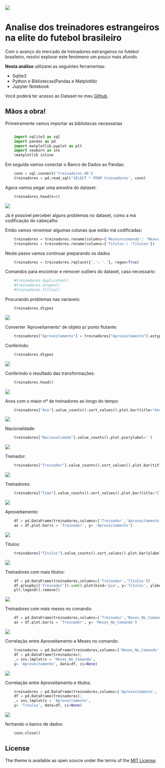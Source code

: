 <img src="assets/theme_logo.svg" class="detail_header">

# Analise dos treinadores estrangeiros na elite do futebol brasileiro

Com o avanço do mercado de treinadores estrangeiros no futebol brasileiro, resolvi explorar este fenómeno um pouco mais afundo. 

**Nesta análise** utilizarei as seguintes ferramentas:

- Sqlite3
- Python e Bibliotecas(Pandas e Matplotlib)
- Jupyter Notebook

Você poderá ter acesso ao Dataset no meu [Github](https://github.com/dionatandiego11/Datasets/blob/9be198537b84862ec799c4582746ef00424d5b85/treinadores.csv).

## Mãos a obra!

Primeiramente vamos importar as bibliotecas necessarias

```python 

    import sqlite3 as sql
    import pandas as pd
    import matplotlib.pyplot as plt
    import seaborn as sns
    %matplotlib inline
```

Em seguida vamos conectar o Banco de Dados ao Pandas:
```python 
    conn = sql.connect('treinadores.db')
    treinadores = pd.read_sql('SELECT * FROM treinadores', conn)
```
Agora vamos pegar uma amostra do dataset:
```python 
    treinadores.head(n=6)
```

<img src="post/body_1.png">

Já é possível perceber alguns problemas no dataset, como a má codificação do cabeçalho 

Então vamos renomear algumas colunas que estão má codificadas: 
```python 
    treinadores = treinadores.rename(columns={'Mesesnocomando': 'Meses_No_Comando'})
    treinadores = treinadores.rename(columns={'Títulos': 'Titulos'})
```
Neste passo vamos continuar preparando os dados
```python 
    treinadores = treinadores.replace({',': '.'}, regex=True)
```
Comandos para encontrar e remover outliers do dataset, caso necessario:
```python 
    #treinadores.duplicated()
    #treinadores.dropna() 
    #treinadores.fillna() 
```
Procurando problemas nas variaveis: 
```python 
    treinadores.dtypes
```
<img src="post/body_2.png">

Converter 'Aproveitamento' de objeto p/ ponto flutante: 
```python 
    treinadores["Aproveitamento"] = treinadores["Aproveitamento"].astype(str).astype(float)
```
Conferindo:
```python 
    treinadores.dtypes
```
<img src="post/body_3.png">

Conferindo o resultado das transformações:
```python 
    treinadores.head()
```
<img src="post/body_4.png">

Anos com o maior nº de treinadores ao longo do tempo:
```python 
    treinadores["Ano"].value_counts().sort_values().plot.bar(title="Ano com o maior nº de treindadores")
```
<img src="post/analise_1.png">

Nacionalidade:
```python 
    treinadores["Nacionalidade"].value_counts().plot.pie(ylabel='')
```
<img src="post/analise_2.png">

Treinador:
```python 
    treinadores["Treinador"].value_counts().sort_values().plot.bar(title="Treinador")
```
<img src="post/analise_3.png">

Treinadores:
```python 
    treinadores["Time"].value_counts().sort_values().plot.bar(title="Clubes com o maior nº de Treinadores")
```
<img src="post/analise_4.png">

Aproveitamento:
```python 
    df = pd.DataFrame(treinadores,columns=['Treinador','Aproveitamento'])
    ax = df.plot.bar(x = 'Treinador', y= 'Aproveitamento')
```
<img src="post/analise_5.png">

Titulos:
```python 
    treinadores["Titulos"].value_counts().sort_values().plot.bar(ylabel='')
```
<img src="post/analise_6.png">

Treinadores com mais títulos:
```python 
    df = pd.DataFrame(treinadores,columns=['Treinador','Titulos'])
    df.groupby(['Treinador']).sum().plot(kind='pie', y='Titulos', ylabel='')
    plt.legend().remove()
```
<img src="post/analise_7.png">

Treinadores com mais meses no comando:
```python 
    df = pd.DataFrame(treinadores,columns=['Treinador','Meses_No_Comando'])
    ax = df.plot.bar(x = 'Treinador', y= 'Meses_No_Comando')
```
<img src="post/analise_8.png">

Correlação entre Aproveitamento e Meses no comando:
```python 
    treinadores = pd.DataFrame(treinadores,columns=['Meses_No_Comando','Aproveitamento'])
    df = pd.DataFrame(treinadores);
    _= sns.lmplot(x = 'Meses_No_Comando', 
    y= 'Aproveitamento', data=df, ci=None) 
```
<img src="post/analise_9.png">

Correlação entre Aproveitamento e títulos:
```python 
    treinadores = pd.DataFrame(treinadores,columns=['Aproveitamento', 'Titulos'])
    df = pd.DataFrame(treinadores);
    _= sns.lmplot(x = 'Aproveitamento', 
    y= 'Titulos', data=df, ci=None)
```
<img src="post/analise_10.png">

fechando o banco de dados:
```python 
    conn.close()
```
## License

The theme is available as open source under the terms of the [MIT License](https://opensource.org/licenses/MIT).
